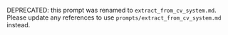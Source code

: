 DEPRECATED: this prompt was renamed to `extract_from_cv_system.md`.
Please update any references to use `prompts/extract_from_cv_system.md` instead.

